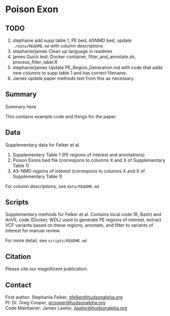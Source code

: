 # Poison Exon

## TODO
2. stephanie add supp table 1, PE bed, ASNMD bed, update `./data/README.md` with column descriptions
3. stephanie/james Clean up language in readmes
6. james Quick test: Docker container, filter_and_annotate.sh, process_filter_label.R
7. stephanie/james Update PE_Region_Generation.md with code that adds new columns to supp table 1 and has correct filename.
8. James update paper methods text from this as necessary.

## Summary
Summary here.

This contains example code and things for the paper.

## Data

Supplementary data for Felker et al.
1. Supplementary Table 1 (PE regions of interest and annotations)
2. Poison Exons bed file (correspons to columns X and X of Supplementary Table 1)
3. AS-NMD regions of interest (correspons to columns X and X of Supplementary Table 1)

For column descriptions, see `data/README.md`

## Scripts
Supplementary methods for Felker et al.
Contains local code (R, Bash) and AnVIL code (Docker, WDL) used to generate PE regions of interest, extract VCF variants based on these regions, annotate, and filter to variants of interest for manual review.

For more detail, see `scripts/README.md`

## Citation

Please cite our magnificent publication.

## Contact

First author: Stephanie Felker, sfelker@hudsonalpha.org  
PI: Dr. Greg Cooper, gcooper@hudsonalpha.org  
Code Maintainer: James Lawlor, jlawlor@hudsonalpha.org  
